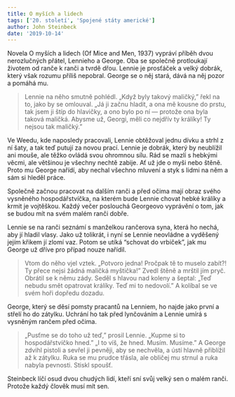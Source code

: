 ```yaml
---
title: O myších a lidech
tags: ['20. století', 'Spojené státy americké']
author: John Steinbeck
date: '2019-10-14'
---
```


Novela O myších a lidech (Of Mice and Men, 1937) vypráví příběh dvou nerozlučných přátel, Lennieho a George. Oba se společně protloukají životem od ranče k ranči a tvrdě dřou. Lennie je prosťáček a velký dobrák, který však rozumu příliš nepobral. George se o něj stará, dává na něj pozor a pomáhá mu.


> Lennie na něho smutně pohlédl. „Když byly takový maličký,” řekl na to, jako by se omlouval. „Já ji začnu hladit, a ona mě kousne do prstu, tak jsem ji štíp do hlavičky, a ono bylo po ní — protože ona byla taková maličká. Abysme už, Georgi, měli co nejdřív ty králíky! Ty nejsou tak maličký.”

Ve Weedu, kde naposledy pracovali, Lennie obtěžoval jednu dívku a strhl z ní šaty, a tak teď putují za novou prací. Lennie je dobrák, který by neublížil ani mouše, ale těžko ovládá svou ohromnou sílu. Rád se mazlí s hebkými věcmi, ale většinou je všechny nechtě zabije. Ať už jde o myši nebo štěně. Proto mu George nařídí, aby nechal všechno mluvení a styk s lidmi na něm a sám si hleděl práce.

Společně začnou pracovat na dalším ranči a před očima mají obraz svého vysněného hospodářstvíčka, na kterém bude Lennie chovat hebké králíky a krmit je vojtěškou. Každý večer poslouchá Georgeovo vyprávění o tom, jak se budou mít na svém malém ranči dobře.

Lennie se na ranči seznámí s manželkou rančerova syna, která ho nechá, aby jí hladil vlasy. Jako už tolikrát, i nyní se Lennie neovládne a vyděšený jejím křikem jí zlomí vaz. Potom se utíká “schovat do vrbiček”, jak mu George už dříve pro případ nouze nařídil.


> Vtom do něho vjel vztek. „Potvoro jedna! Pročpak tě to muselo zabít?! Ty přece nejsi žádná maličká myštička!” Zvedl štěně a mrštil jím pryč. Obrátil se k němu zády. Seděl s hlavou nad koleny a šeptal: „Teď nebudu smět opatrovat králíky. Teď mi to nedovolí.” A kolíbal se ve svém hoři dopředu dozadu.

George, který se děsí pomsty pracantů na Lenniem, ho najde jako první a střelí ho do zátylku. Uchrání ho tak před lynčováním a Lennie umírá s vysněným rančem před očima.


> „Pusťme se do toho už teď,” prosil Lennie. „Kupme si to hospodářstvíčko hned.”
> „I to víš, že hned. Musím. Musíme.”
> A George zdvihl pistoli a sevřel ji pevněji, aby se nechvěla, a ústí hlavně přiblížil až k zátylku. Ruka se mu prudce třásla, ale obličej mu strnul a ruka nabyla pevnosti. Stiskl spoušť.

Steinbeck líčí osud dvou chudých lidí, kteří sní svůj velký sen o malém ranči. Protože každý člověk musí mít sen.


